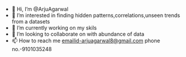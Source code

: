- 👋 Hi, I’m @ArjuAgarwal
- 👀 I’m interested in finding hidden patterns,correlations,unseen trends from a datasets
- 🌱 I’m currently working on my skils
- 💞️ I’m looking to collaborate on with abundance of data
- 📫 How to reach me emailid-arjuagarwal8@gmail.com phone no.-9101035248

<!---
ArjuAgarwal/ArjuAgarwal is a ✨ special ✨ repository because its `README.md` (this file) appears on your GitHub profile.
You can click the Preview link to take a look at your changes.
--->

